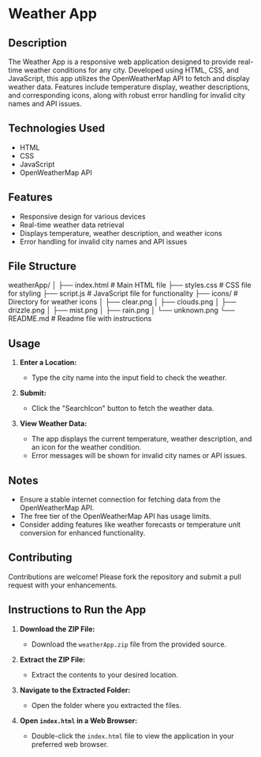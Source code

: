 # Weather App

## Description
The Weather App is a responsive web application designed to provide real-time weather conditions for any city. Developed using HTML, CSS, and JavaScript, this app utilizes the OpenWeatherMap API to fetch and display weather data. Features include temperature display, weather descriptions, and corresponding icons, along with robust error handling for invalid city names and API issues.

## Technologies Used
- HTML
- CSS
- JavaScript
- OpenWeatherMap API

## Features
- Responsive design for various devices
- Real-time weather data retrieval
- Displays temperature, weather description, and weather icons
- Error handling for invalid city names and API issues

## File Structure
weatherApp/
│
├── index.html # Main HTML file
├── styles.css # CSS file for styling
├── script.js # JavaScript file for functionality
├── icons/ # Directory for weather icons
│ ├── clear.png
│ ├── clouds.png
│ ├── drizzle.png
│ ├── mist.png
│ ├── rain.png
│ └── unknown.png
└── README.md # Readme file with instructions

## Usage
1. **Enter a Location:**
   - Type the city name into the input field to check the weather.

2. **Submit:**
   - Click the "SearchIcon" button to fetch the weather data.

3. **View Weather Data:**
   - The app displays the current temperature, weather description, and an icon for the weather condition.
   - Error messages will be shown for invalid city names or API issues.

## Notes
- Ensure a stable internet connection for fetching data from the OpenWeatherMap API.
- The free tier of the OpenWeatherMap API has usage limits.
- Consider adding features like weather forecasts or temperature unit conversion for enhanced functionality.

## Contributing
Contributions are welcome! Please fork the repository and submit a pull request with your enhancements.

## Instructions to Run the App
1. **Download the ZIP File:**
   - Download the `weatherApp.zip` file from the provided source.

2. **Extract the ZIP File:**
   - Extract the contents to your desired location.

3. **Navigate to the Extracted Folder:**
   - Open the folder where you extracted the files.

4. **Open `index.html` in a Web Browser:**
   - Double-click the `index.html` file to view the application in your preferred web browser.


